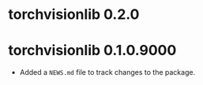 # torchvisionlib 0.2.0

# torchvisionlib 0.1.0.9000

* Added a `NEWS.md` file to track changes to the package.
